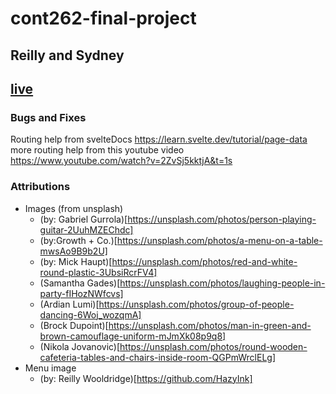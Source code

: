 # cont262-final-project
## Reilly and Sydney
## [live](https://6560ee5aea7b151260f3cb23--incomparable-monstera-7247c0.netlify.app/)

### Bugs and Fixes

Routing help from svelteDocs https://learn.svelte.dev/tutorial/page-data
more routing help from this youtube video https://www.youtube.com/watch?v=2ZvSj5kktjA&t=1s
### Attributions
- Images (from unsplash)
    - (by: Gabriel Gurrola)[https://unsplash.com/photos/person-playing-guitar-2UuhMZEChdc]
    - (by:Growth + Co.)[https://unsplash.com/photos/a-menu-on-a-table-mwsAo9B9b2U]
    - (by: Mick Haupt)[https://unsplash.com/photos/red-and-white-round-plastic-3UbsiRcrFV4]
    - (Samantha Gades)[https://unsplash.com/photos/laughing-people-in-party-fIHozNWfcvs]
    - (Ardian Lumi)[https://unsplash.com/photos/group-of-people-dancing-6Woj_wozqmA]
    - (Brock Dupoint)[https://unsplash.com/photos/man-in-green-and-brown-camouflage-uniform-mJmXk08p9q8]
    - (Nikola Jovanovic)[https://unsplash.com/photos/round-wooden-cafeteria-tables-and-chairs-inside-room-QGPmWrclELg]
- Menu image
  - (by: Reilly Wooldridge)[https://github.com/HazyInk]
